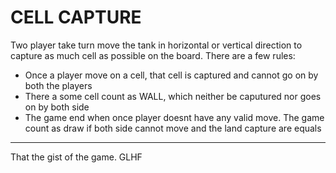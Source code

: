 # CELL CAPTURE
Two player take turn move the tank in horizontal or vertical direction to capture as much cell as possible on the board. There are a few rules:
- Once a player move on a cell, that cell is captured and cannot go on by both the players
- There a some cell count as WALL, which neither be caputured nor goes on by both side
- The game end when once player doesnt have any valid move. The game count as draw if both side cannot move and the land capture are equals

------------


That the gist of the game. GLHF